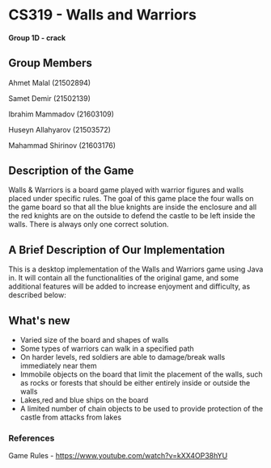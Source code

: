 # CS319 - Walls and Warriors
#### Group 1D - crack
## Group Members
Ahmet Malal (21502894)

Samet Demir (21502139)

Ibrahim Mammadov (21603109)

Huseyn Allahyarov (21503572)

Mahammad Shirinov (21603176)

## Description of the Game
Walls & Warriors is a board game played with warrior figures and walls placed under specific rules. The goal of this game place the four walls on the game board so that all the blue knights are inside the enclosure and all the red knights are on the outside to defend the castle to be left inside the walls. There is always only one correct solution.

## A Brief Description of Our Implementation
This is a desktop implementation of the Walls and Warriors game using Java in. It will contain all the functionalities of the original game, and some additional features will be added to increase enjoyment and difficulty, as described below:

## What's new
* Varied size of the board and shapes of walls
* Some types of warriors can walk in a specified path
* On harder levels, red soldiers are able to damage/break walls immediately near them
* Immobile objects on the board that limit the placement of the walls, such as rocks or forests that should be either entirely inside or outside the walls
* Lakes,red and blue ships on the board
* A limited number of chain objects to be used to provide protection of the castle from attacks from lakes

### References
Game Rules - https://www.youtube.com/watch?v=kXX4OP38hYU
